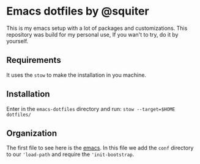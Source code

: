 # Emacs dotfiles by @squiter

This is my emacs setup with a lot of packages and customizations. This
repository was build for my personal use, If you wan't to try, do it
by yourself.

## Requirements

It uses the `stow` to make the installation in you machine.

## Installation

Enter in the `emacs-dotfiles` directory and run: `stow --target=$HOME dotfiles/`

## Organization

The first file to see here is the
[emacs](https://github.com/squiter/emacs-dotfiles/blob/master/emacs). In
this file we add the `conf` directory to our `'load-path` and require
the `'init-bootstrap`.
